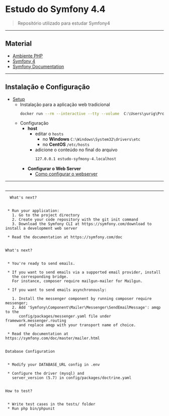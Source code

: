# Estudo do Symfony 4.4

> Repositório utilizado para estudar Symfony4

---

## Material
- [Ambiente PHP](https://github.com/yurigauermarques/ambiente-php)
- [Symfony 4](https://symfony.com/4)
- [Symfony Documentation](https://symfony.com/doc/4.4/index.html)

---

## Instalação e Configuração
  - [Setup](https://symfony.com/doc/4.4/setup.html)
    - Instalação para a aplicação web tradicional
      ```bash
      docker run --rm --interactive --tty --volume  C:\Users\yurig\Projetos\estudo-symfony-4\:/app composer create-project symfony/website-skeleton:"^4.4" app;
      ```
    - Configuração
      - **host**
        - editar o `hosts`
          - no **Windows**  `C:\Windows\System32\drivers\etc `
          - no **CentOS**   `/etc/hosts`
        - adicione o conteúdo no final do arquivo
          ```bash
          127.0.0.1 estudo-syfmony-4.localhost
          ```
      - **Configurar o Web Server**
        - [Como configurar o webserver](https://symfony.com/doc/4.4/setup/web_server_configuration.html#nginx)

---

##

---
      What's next?


     * Run your application:
       1. Go to the project directory
       2. Create your code repository with the git init command
       3. Download the Symfony CLI at https://symfony.com/download to install a development web server

     * Read the documentation at https://symfony.com/doc


    What's next?


     * You're ready to send emails.

     * If you want to send emails via a supported email provider, install
       the corresponding bridge.
       For instance, composer require mailgun-mailer for Mailgun.

     * If you want to send emails asynchronously:

       1. Install the messenger component by running composer require messenger;
       2. Add 'Symfony\Component\Mailer\Messenger\SendEmailMessage': amqp to the
          config/packages/messenger.yaml file under framework.messenger.routing
          and replace amqp with your transport name of choice.

     * Read the documentation at https://symfony.com/doc/master/mailer.html


    Database Configuration


     * Modify your DATABASE_URL config in .env

     * Configure the driver (mysql) and
       server_version (5.7) in config/packages/doctrine.yaml


    How to test?


     * Write test cases in the tests/ folder
     * Run php bin/phpunit
